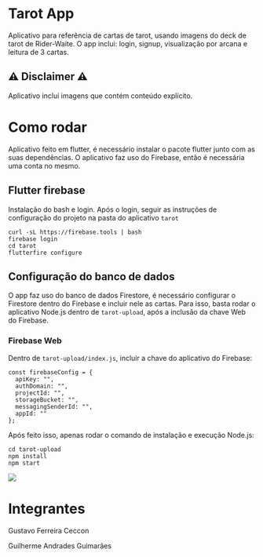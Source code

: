 # Tarot App
Aplicativo para referência de cartas de tarot, usando imagens do deck de tarot de Rider-Waite. O app inclui: login, signup, visualização por arcana e leitura de 3 cartas.

## ⚠ Disclaimer ⚠
Aplicativo inclui imagens que contém conteúdo explícito.

# Como rodar
Aplicativo feito em flutter, é necessário instalar o pacote flutter junto com as suas dependências. O aplicativo faz uso do Firebase, então é necessária uma conta no mesmo.

## Flutter firebase
Instalação do bash e login. Após o login, seguir as instruções de configuração do projeto na pasta do aplicativo `tarot`
```
curl -sL https://firebase.tools | bash
firebase login
cd tarot
flutterfire configure
```

## Configuração do banco de dados
O app faz uso do banco de dados Firestore, é necessário configurar o Firestore dentro do Firebase e incluir nele as cartas. Para isso, basta rodar o aplicativo Node.js dentro de `tarot-upload`, após a inclusão da chave Web do Firebase.

### Firebase Web
Dentro de `tarot-upload/index.js`, incluir a chave do aplicativo do Firebase:
```
const firebaseConfig = {
  apiKey: "",
  authDomain: "",
  projectId: "",
  storageBucket: "",
  messagingSenderId: "",
  appId: ""
};
```
Após feito isso, apenas rodar o comando de instalação e execução Node.js:
```
cd tarot-upload
npm install
npm start
```

![](screenshots/app.gif)

# Integrantes
Gustavo Ferreira Ceccon

Guilherme Andrades Guimarães
